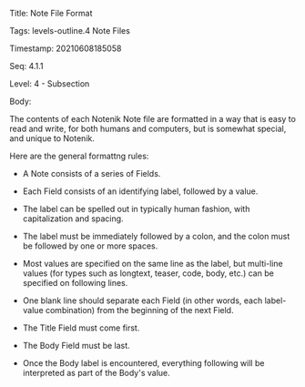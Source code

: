 Title:  Note File Format

Tags:   levels-outline.4 Note Files

Timestamp: 20210608185058

Seq:    4.1.1

Level:  4 - Subsection

Body: 

The contents of each Notenik Note file are formatted in a way that is easy to read and write, for both humans and computers, but is somewhat special, and unique to Notenik. 

Here are the general formattng rules:

+ A Note consists of a series of Fields. 

+ Each Field consists of an identifying label, followed by a value. 

+ The label can be spelled out in typically human fashion, with capitalization and spacing. 

+ The label must be immediately followed by a colon, and the colon must be followed by one or more spaces. 

+ Most values are specified on the same line as the label, but multi-line values (for types such as longtext, teaser, code, body, etc.) can be specified on following lines. 

+ One blank line should separate each Field (in other words, each label-value combination) from the beginning of the next Field. 

+ The Title Field must come first. 

+ The Body Field must be last. 

+ Once the Body label is encountered, everything following will be interpreted as part of the Body's value.
